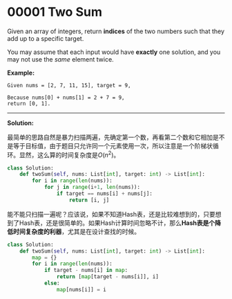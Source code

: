 # 00001 Two Sum

Given an array of integers, return **indices** of the two numbers such that they add up to a specific target.

You may assume that each input would have **exactly** one solution, and you may not use the *same* element twice.

**Example:**

```
Given nums = [2, 7, 11, 15], target = 9,

Because nums[0] + nums[1] = 2 + 7 = 9,
return [0, 1].
```

---

**Solution:**

最简单的思路自然是暴力扫描两遍，先确定第一个数，再看第二个数和它相加是不是等于目标值，由于题目只允许同一个元素使用一次，所以注意是一个阶梯状循环。显然，这么算的时间复杂度是$O(n^2)$。

```python
class Solution:
    def twoSum(self, nums: List[int], target: int) -> List[int]:
        for i in range(len(nums)):
            for j in range(i+1, len(nums)):
                if target == nums[i] + nums[j]:
                    return [i, j]
```

能不能只扫描一遍呢？应该说，如果不知道Hash表，还是比较难想到的，只要想到了Hash表，还是很简单的。如果Hash计算时间忽略不计，那么**Hash表是个降低时间复杂度的利器**，尤其是在设计查找的时候。

```python
class Solution:
    def twoSum(self, nums: List[int], target: int) -> List[int]:
        map = {}
        for i in range(len(nums)):
            if target - nums[i] in map:
                return [map[target - nums[i]], i]
            else:
                map[nums[i]] = i
```



